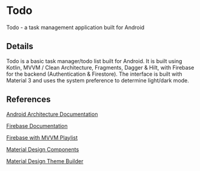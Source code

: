 # Todo

Todo - a task management application built for Android

## Details

Todo is a basic task manager/todo list built for Android. It is built using Kotlin, MVVM / Clean Architecture, Fragments, Dagger & Hilt, with Firebase for the backend (Authentication & Firestore). The interface is built with Material 3 and uses the system preference to determine light/dark mode.

## References

[Android Architecture Documentation](https://developer.android.com/topic/architecture)

[Firebase Documentation](https://firebase.google.com/docs/android/setup)

[Firebase with MVVM Playlist](https://www.youtube.com/playlist?list=PLIIWAqaTrNlg7q0cfajkBj8OwG60qpBVL)

[Material Design Components](https://m3.material.io/components)

[Material Design Theme Builder](https://m3.material.io/theme-builder)